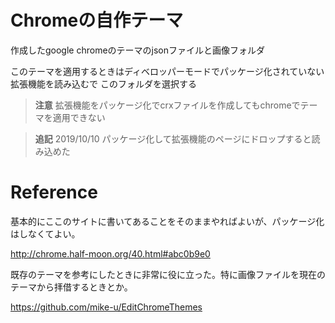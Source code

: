 # Chromeの自作テーマ
作成したgoogle chromeのテーマのjsonファイルと画像フォルダ

このテーマを適用するときはディベロッパーモードでパッケージ化されていない拡張機能を読み込むで
このフォルダを選択する

> __注意__ 
拡張機能をパッケージ化でcrxファイルを作成してもchromeでテーマを適用できない

>__追記__
2019/10/10
パッケージ化して拡張機能のページにドロップすると読み込めた

# Reference
基本的にここのサイトに書いてあることをそのままやればよいが、パッケージ化はしなくてよい。

<http://chrome.half-moon.org/40.html#abc0b9e0>


既存のテーマを参考にしたときに非常に役に立った。特に画像ファイルを現在のテーマから拝借するときとか。

<https://github.com/mike-u/EditChromeThemes>
